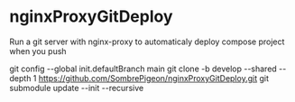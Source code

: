 # nginxProxyGitDeploy
Run a git server with nginx-proxy to automaticaly deploy compose project when you push

git config --global init.defaultBranch main
git clone -b develop --shared --depth 1 https://github.com/SombrePigeon/nginxProxyGitDeploy.git 
git submodule update --init --recursive